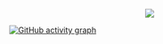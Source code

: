 <p align="center">
    <img src="http://github-readme-streak-stats.herokuapp.com?user=rithviknishad&theme=synthwave&date_format=M%20j%5B%2C%20Y%5D"/>
</p>

[![GitHub activity graph](https://activity-graph.herokuapp.com/graph?username=rithviknishad&theme=redical&custom_title=Activity&area=true)](https://github.com/ashutosh00710/github-readme-activity-graph)
